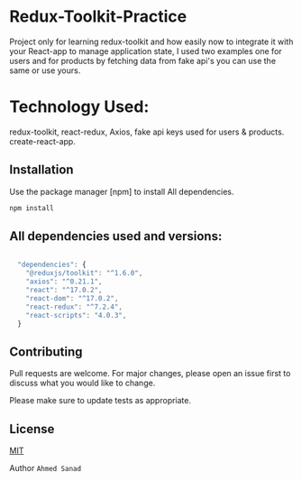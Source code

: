 # Redux-Toolkit-Practice

Project only for learning redux-toolkit and how easily now to integrate it with your React-app to manage application state, I used two examples one for users and for products by fetching data from fake api's you can use the same or use yours.


# Technology Used:

redux-toolkit,
react-redux,
Axios,
fake api keys used for users & products.
create-react-app.


## Installation

Use the package manager [npm] to install All dependencies.

```bash
npm install
```


## All dependencies used and versions:
 
```javascript

  "dependencies": {
    "@reduxjs/toolkit": "^1.6.0",
    "axios": "^0.21.1",
    "react": "^17.0.2",
    "react-dom": "^17.0.2",
    "react-redux": "^7.2.4",
    "react-scripts": "4.0.3",
  }

```

## Contributing
Pull requests are welcome. For major changes, please open an issue first to discuss what you would like to change.

Please make sure to update tests as appropriate.

## License
[MIT](https://choosealicense.com/licenses/mit/)

Author
`Ahmed Sanad`
